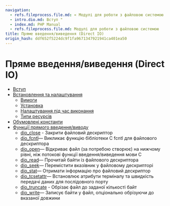 ```yaml
---
navigation:
  - refs.fileprocess.file.md: « Модулі для роботи з файловою системою
  - intro.dio.md: Вступ "
  - index.md: PHP Manual
  - refs.fileprocess.file.md: Модулі для роботи з файловою системою
title: Пряме введення/виведення (Direct IO)
origin_hash: ddf652f5224dc9f1fa9671347921941ca401ea50
---
```

# Пряме введення/виведення (Direct IO)

-   [Вступ](intro.dio.md)
-   [Встановлення та налаштування](dio.setup.md)
    -   [Вимоги](dio.requirements.md)
    -   [Установка](dio.installation.md)
    -   [Налаштування під час виконання](dio.configuration.md)
    -   [Типи ресурсів](dio.resources.md)
-   [Обумовлені константи](dio.constants.md)
-   [Функції прямого введення/виводу](ref.dio.md)
    -   [dio\_close](function.dio-close.md) \- Закрити файловий дескриптор
    -   [dio\_fcntl](function.dio-fcntl.md)— Викликає функцію бібліотеки C fcntl для файлового дескриптора
    -   [dio\_open](function.dio-open.md)— Відкриває файл (за потребою створює) на нижчому рівні, ніж потокові функції введення/виведення мови C
    -   [dio\_read](function.dio-read.md)— Прочитай байти із файлового дескриптора
    -   [dio\_seek](function.dio-seek.md)— Перемістити вказівник у файловому дескрипторі
    -   [dio\_stat](function.dio-stat.md)— Отримати інформацію про файловий дескриптор
    -   [dio\_tcsetattr](function.dio-tcsetattr.md)— Встановлює атрибути терміналу та швидкість передачі даних для послідовного порту
    -   [dio\_truncate](function.dio-truncate.md) \- Обрізає файл до заданої кількості байт
    -   [dio\_write](function.dio-write.md)— Записує байти у файл, опціонально обрізуючи до вказаної довжини
